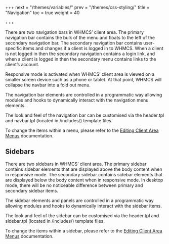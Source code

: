 +++
next = "/themes/variables/"
prev = "/themes/css-styling/"
title = "Navigation"
toc = true
weight = 40

+++

There are two navigation bars in WHMCS’ client area. The primary navigation bar contains the bulk of the menu and floats to the left of the secondary navigation bar. The secondary navigation bar contains user-specific items and changes if a client is logged in to WHMCS. When a client is not logged in then the secondary navigation contains a login link, and when a client is logged in then the secondary menu contains links to the client’s account.

Responsive mode is activated when WHMCS’ client area is viewed on a smaller screen device such as a phone or tablet. At that point, WHMCS will collapse the navbar into a fold out menu.

The navigation bar elements are controlled in a programmatic way allowing modules and hooks to dynamically interact with the navigation menu elements.

The look and feel of the navigation bar can be customised via the header.tpl and navbar.tpl (located in /includes/) template files.

To change the items within a menu, please refer to the [Editing Client Area Menus](#) documentation.

## Sidebars

There are two sidebars in WHMCS’ client area. The primary sidebar contains sidebar elements that are displayed above the body content when in responsive mode. The secondary sidebar contains sidebar elements that are displayed below the body content when in responsive mode. In desktop mode, there will be no noticeable difference between primary and secondary sidebar items.

The sidebar elements and panels are controlled in a programmatic way allowing modules and hooks to dynamically interact with the sidebar items.

The look and feel of the sidebar can be customised via the header.tpl and sidebar.tpl (located in /includes/) template files.

To change the items within a sidebar, please refer to the [Editing Client Area Menus](#) documentation.
